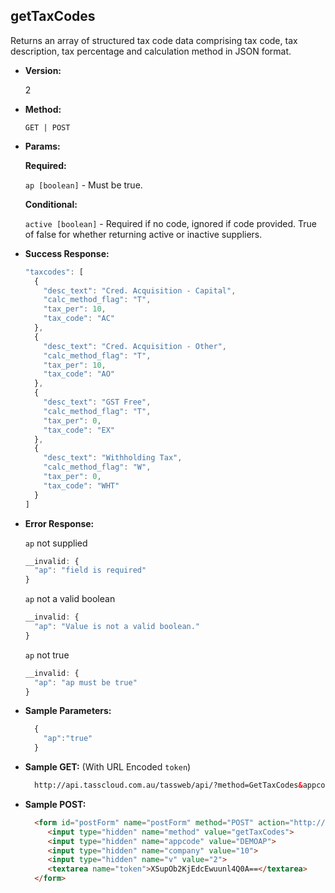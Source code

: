 **getTaxCodes**
----
  Returns an array of structured tax code data comprising tax code, tax description, tax percentage and calculation method in JSON format.

* **Version:**

  2

* **Method:**

  `GET | POST`
  
*  **Params:**

   **Required:**
 
   `ap [boolean]` - Must be true.

   **Conditional:**
 
   `active [boolean]` - Required if no code, ignored if code provided. 
                        True of false for whether returning active or inactive suppliers.

* **Success Response:**

    ```javascript
    "taxcodes": [
      {
        "desc_text": "Cred. Acquisition - Capital",
        "calc_method_flag": "T",
        "tax_per": 10,
        "tax_code": "AC"
      },
      {
        "desc_text": "Cred. Acquisition - Other",
        "calc_method_flag": "T",
        "tax_per": 10,
        "tax_code": "AO"
      },
      {
        "desc_text": "GST Free",
        "calc_method_flag": "T",
        "tax_per": 0,
        "tax_code": "EX"
      },
      {
        "desc_text": "Withholding Tax",
        "calc_method_flag": "W",
        "tax_per": 0,
        "tax_code": "WHT"
      }
    ]
    ```
 
* **Error Response:**

    `ap` not supplied
    ```javascript
    __invalid: {
      "ap": "field is required"
    }
    ```
    
    `ap` not a valid boolean
    ```javascript
    __invalid: {
      "ap": "Value is not a valid boolean."
    }
    ```
    
    `ap` not true
    ```javascript
    __invalid: {
      "ap": "ap must be true"
    }
    ```
    
* **Sample Parameters:**

  ```javascript
    { 
      "ap":"true"
    }
  ```

* **Sample GET:** (With URL Encoded `token`)

  ```HTML
    http://api.tasscloud.com.au/tassweb/api/?method=GetTaxCodes&appcode=DEMOAP&company=10&v=2&token=XSupOb2KjEdcEwuunl4Q0A%3D%3D
  ```
  
* **Sample POST:**

  ```HTML
    <form id="postForm" name="postForm" method="POST" action="http://api.tasscloud.com.au/tassweb/api/">
       <input type="hidden" name="method" value="getTaxCodes">
       <input type="hidden" name="appcode" value="DEMOAP">
       <input type="hidden" name="company" value="10">
       <input type="hidden" name="v" value="2">
       <textarea name="token">XSupOb2KjEdcEwuunl4Q0A==</textarea>
    </form>
  ```
